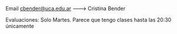 Email cbender@uca.edu.ar ---> Cristina Bender

Evaluaciones: Solo Martes. Parece que tengo clases hasta las 20:30 únicamente